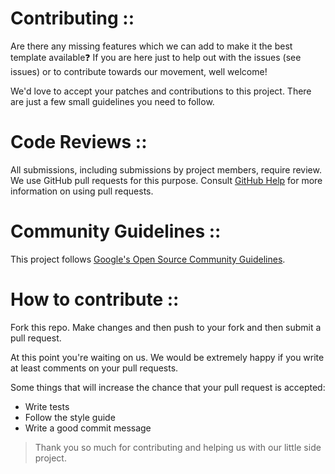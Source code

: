 # Contributing ::

Are there any missing features which we can add to make it the best template available❓ If you are here just to help out with the issues (see issues) or to contribute towards our movement, well welcome!

We'd love to accept your patches and contributions to this project. There are just a few small guidelines you need to follow.

# Code Reviews ::

All submissions, including submissions by project members, require review. We
use GitHub pull requests for this purpose. Consult
[GitHub Help](https://help.github.com/articles/about-pull-requests/) for more
information on using pull requests.

# Community Guidelines ::

This project follows
[Google's Open Source Community Guidelines](https://opensource.google.com/conduct/).

# How to contribute ::

Fork this repo. Make changes and then push to your fork and then submit a pull request.

At this point you're waiting on us. We would be extremely happy if you write at least comments on your pull requests.

Some things that will increase the chance that your pull request is accepted:

- Write tests
- Follow the style guide
- Write a good commit message

> Thank you so much for contributing and helping us with our little side project.
